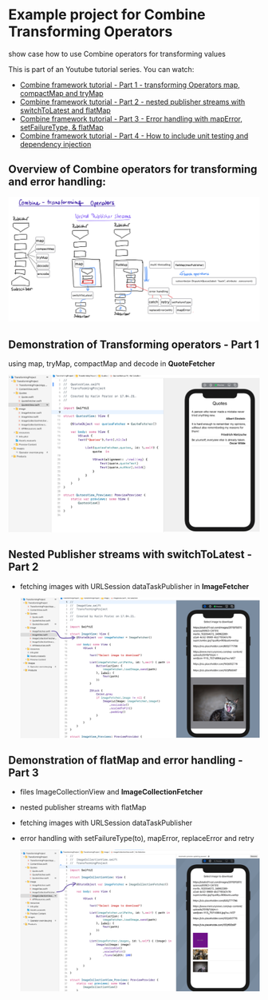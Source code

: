 # Example project for Combine Transforming Operators 

show case how to use Combine operators for transforming values

This is part of an Youtube tutorial series. You can watch:
- [Combine framework tutorial - Part 1 - transforming Operators map, compactMap and tryMap](https://youtu.be/HE83lN_XteA)
- [Combine framework tutorial - Part 2 -  nested publisher streams with switchToLatest and flatMap](https://youtu.be/BuJVtaif76c)
- [Combine framework tutorial - Part 3 -  Error handling with mapError, setFailureType, & flatMap](https://youtu.be/M96zPRKC6Ao) 
- [Combine framework tutorial - Part 4 - How to include unit testing and dependency injection](https://youtu.be/2Cjs6bRGStU)

 
## Overview of Combine operators for transforming and error handling:
![](images/OperatorOverview.png)


##  Demonstration of Transforming operators - Part 1

using map, tryMap, compactMap and decode in **QuoteFetcher**

   ![](images/MapOperators.png)


##  Nested Publisher streams with switchToLatest - Part 2

- fetching images with URLSession dataTaskPublisher in **ImageFetcher**

   ![](images/SwitchToLatest.png)


## Demonstration of flatMap and error handling - Part 3
- files ImageCollectionView and **ImageCollectionFetcher**
- nested publisher streams with flatMap
- fetching images with URLSession dataTaskPublisher
- error handling with setFailureType(to), mapError, replaceError and retry

   ![](images/Flatmap.png)
